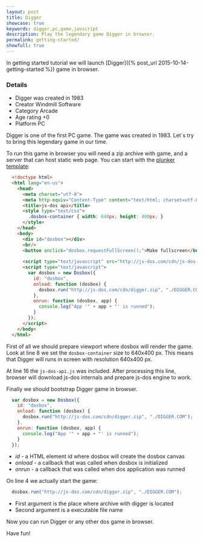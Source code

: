 ```yaml
---
layout: post
title: Digger
showcase: true
keywords: digger,pc,game,javscript
description: Play the legendary game Digger in browser.
permalink: getting-started/
showfull: true
---
```


In getting started tutorial we will launch [Digger]({% post_url 2015-10-14-getting-started %}) game in browser.

<div id="digger"></div>

<script type="text/javascript" src="http://js-dos.com/cdn/js-dos-api.js"></script>
<script type="text/javascript">
  var dosbox = new Dosbox({
    id: "digger",
    onload: function (dosbox) {
      dosbox.run("http://js-dos.com/cdn/digger.zip", "./DIGGER.COM");
    },
    onrun: function (dosbox, app) {
      console.log("App '" + app + "' is runned");
    }
  });
</script>

<!--more-->

### Details

<div itemscope itemtype="http://schema.org/VideoGame">
  <meta itemprop="playMode" content="SinglePlayer">
  <ul>
    <li><span itemprop="name">Digger</span> was created in 1983</li>
    <li><span class="gray">Creator</span> <span itemtype="http://schema.org/publisher">Windmill Software</span></li>
    <li><span class="gray">Category</span> Arcade</li>
    <li itemscope itemtype="http://schema.org/AggregateRating" itemprop="aggregateRating"><span class="gray">Age rating</span> +<span itemprop="ratingValue">0</span></li>
    <li itemprop="gamePlatform"><span class="gray">Platform</span> PC</li>
  </ul>
</div>

Digger is one of the first PC game. The game was created in 1983. Let`s try to bring this legendary game in our time.

To run this game in browser you will need a zip archive with game, and a server that can host static web page. You can start with the [plunker template](http://plnkr.co/edit/yoEIKQ?p=preview):

```html
  <!doctype html>
  <html lang="en-us">
    <head>
      <meta charset="utf-8">
      <meta http-equiv="Content-Type" content="text/html; charset=utf-8">
      <title>js-dos api</title>
      <style type="text/css">
        .dosbox-container { width: 640px; height: 400px; }
      </style>
    </head>
    <body>
      <div id="dosbox"></div>
      <br/>
      <button onclick="dosbox.requestFullScreen();">Make fullscreen</button>
      
      <script type="text/javascript" src="http://js-dos.com/cdn/js-dos-api.js"></script>
      <script type="text/javascript">
        var dosbox = new Dosbox({
          id: "dosbox",
          onload: function (dosbox) {
            dosbox.run("http://js-dos.com/cdn/digger.zip", "./DIGGER.COM");
          },
          onrun: function (dosbox, app) {
            console.log("App '" + app + "' is runned");
          }
        });
      </script>
    </body>
  </html>
```

First of all we should prepare viewport where dosbox will render the game. Look at line 8 we set the `dosbox-container` size to 640x400 px. This means that Digger will runs in screen with resolution 640x400 px.

At line 16 the `js-dos-api.js` was included. After processing this line, browser will download js-dos internals and prepare js-dos engine to work.

Finally we should bootstrap Digger game in browser.

```js
  var dosbox = new Dosbox({
    id: "dosbox",
    onload: function (dosbox) {
      dosbox.run("http://js-dos.com/cdn/digger.zip", "./DIGGER.COM");
    },
    onrun: function (dosbox, app) {
      console.log("App '" + app + "' is runned");
    }
  });
```

* *id* - a HTML element id where dosbox will create the dosbox canvas
* *onload* - a callback that was called when dosbox is initialized
* *onrun* - a callback that was called when dos application was runned

On line 4 we actually start the game:

```js
  dosbox.run("http://js-dos.com/cdn/digger.zip", "./DIGGER.COM");
```

* First argument is the place where archive with digger is located
* Second argument is a executable file name

Now you can run Digger or any other dos game in browser.

Have fun!